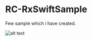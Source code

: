 # RC-RxSwiftSample
Few sample which i have created.

![alt text](https://github.com/ramrcram/ramrcram/RC-RxSwiftSample/blob/master/Demo/app.gif?raw=true)